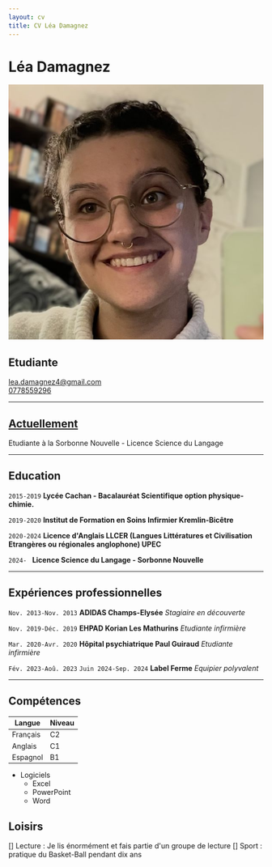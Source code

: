 ```yaml
---
layout: cv
title: CV Léa Damagnez
---
```

# Léa Damagnez
![En-tête][mardown]

Etudiante
---
<div id="webaddress">
<a href="lea.damagnez4@gmail.com">lea.damagnez4@gmail.com</a>
</div>
<a href="0778559296">0778559296</a>

---
## <u> Actuellement </u>

Etudiante à la Sorbonne Nouvelle - Licence Science du Langage

---

## Education

`2015-2019`
__Lycée Cachan - Bacalauréat Scientifique option physique-chimie.__

`2019-2020`
__Institut de Formation en Soins Infirmier Kremlin-Bicêtre__

`2020-2024`
__Licence d'Anglais LLCER (Langues Littératures et Civilisation Etrangères ou régionales anglophone) UPEC__

`2024- `
__Licence Science du Langage - Sorbonne Nouvelle__

---
## Expériences professionnelles

`Nov. 2013-Nov. 2013`
__ADIDAS Champs-Elysée__
_Stagiaire en découverte_

`Nov. 2019-Déc. 2019`
__EHPAD Korian Les Mathurins__
_Etudiante infirmière_

`Mar. 2020-Avr. 2020`
__Hôpital psychiatrique Paul Guiraud__
_Etudiante infirmière_

`Fév. 2023-Aoû. 2023`
`Juin 2024-Sep. 2024`
__Label Ferme__
_Equipier polyvalent_

---

## Compétences

| Langue   | Niveau |
| -------- | ------ |
| Français |   C2   |
| Anglais  |   C1   |
| Espagnol |   B1   |


* Logiciels
  * Excel
  * PowerPoint
  * Word

## Loisirs

[] Lecture : Je lis énormément et fais partie d'un groupe de lecture
[] Sport : pratique du Basket-Ball pendant dix ans 






[mardown]: https://github.com/kaleken/markdown-cv/blob/3ef1cabad58c2ecbbc418adab3183b93d5f51cec/photo%20cv.jpg



<!-- ### Footer

Last updated: May 2013 -->


